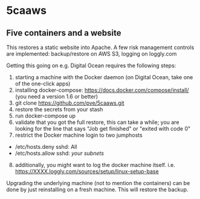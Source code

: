 # 5caaws
## Five containers and a website

This restores a static website into Apache. A few risk management controls are implemented: backup/restore on AWS S3, logging on loggly.com 

Getting this going on e.g. Digital Ocean requires the following steps:

1. starting a machine with the Docker daemon (on Digital Ocean, take one of the one-click apps)
2. installing docker-compose: https://docs.docker.com/compose/install/ (you need a version 1.6 or better)
3. git clone https://github.com/pve/5caaws.git
4. restore the secrets from your stash
5. run docker-compose up
6. validate that you got the full restore, this can take a while; you are looking for the line that says "Job get finished" or "exited with code 0"
7. restrict the Docker machine login to two jumphosts
  *  /etc/hosts.deny sshd: All
  *  /etc/hosts.allow sshd: *your subnets*
8. additionally, you might want to log the docker machine itself. i.e. https://XXXX.loggly.com/sources/setup/linux-setup-base

Upgrading the underlying machine (not to mention the containers) can be done by just reinstalling on a fresh machine.
This will restore the backup.
